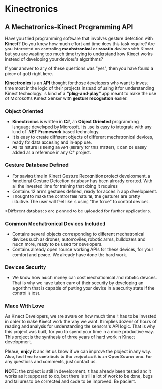 # Kinectronics

## A Mechatronics-Kinect Programming API

Have you tried programming software that involves gesture detection with **Kinect**? Do you know how much effort and time does this task require? Are you interested on controling **mechatronical** or **robotic** devices with Kinect but you are wasting too much time trying to understand how Kinect works instead of developing your devices's algorithms?

If your answer to any of these questions was "yes", then you have found a piece of gold right here.

**Kinectronics** is an **API** thought for those developers who want to invest time most in the logic of their projects instead of using it for understanding Kinect technology. Is kind of a **"plug-and-play"** app meant to make the use of Microsoft's Kinect Sensor with **gesture recognition** easier.

### Object Oriented

- **Kinectronics** is written in **C#**, an **Object Oriented** programming language developed by Microsoft. Its use is easy to integrate with any kind of **.NET Framework** based technology.
- It is easy to create different objects of different mechatronical devices, ready for data accesing and in-app use.
- As its nature is being an API (library for this matter), it can be easily added as a reference in any C# project.

### Gesture Database Defined

- For saving time in Kinect Gesture Recognition project development, a functional Gesture Detection database has been already created. With all the invested time for training that doing it requires.
- Contains 12 arms gestures defined, ready for acces in app development. 
- Thought to make the control feel natural, the gestures are pretty intuitive. The user will feel like is using "the force" to control devices.

*Different databases are planned to be uploaded for further applications.

### Common Mechatronical Devices Included

- Contains several objects corresponding to different mechatronical devices such as drones, automoviles, robotic arms, bulldozers and much more, ready to be used for developers.
- Contains already open source working APIs for these devices, for your comfort and peace. We already have done the hard work.

### Devices Security

- We know how much money can cost mechatronical and robotic devices. That is why we have taken care of their security by developing an algorithm that is capable of putting your device in a security state if the control is lost.

### Made With Love

As Kinect Developers, we are aware on how much time it has to be invested in order to make Kinect work the way we want. It implies dozens of hours of reading and analysis for understanding the sensors's API logic. That is why this project was built, for you to spend your time in a more productive way. This project is the synthesis of three years of hard work in Kinect development. 

Please, **enjoy it** and let us know if we can improve the project in any way. Also, feel free to contribute to the project as it is an Open Source one. For any questions and comments, just contact us. 

**NOTE**: the project is still in development, it has already been tested and it works as it supposed to do, but there is still a lot of work to be done, bugs and failures to be corrected and code to be improved. Be pacient.

